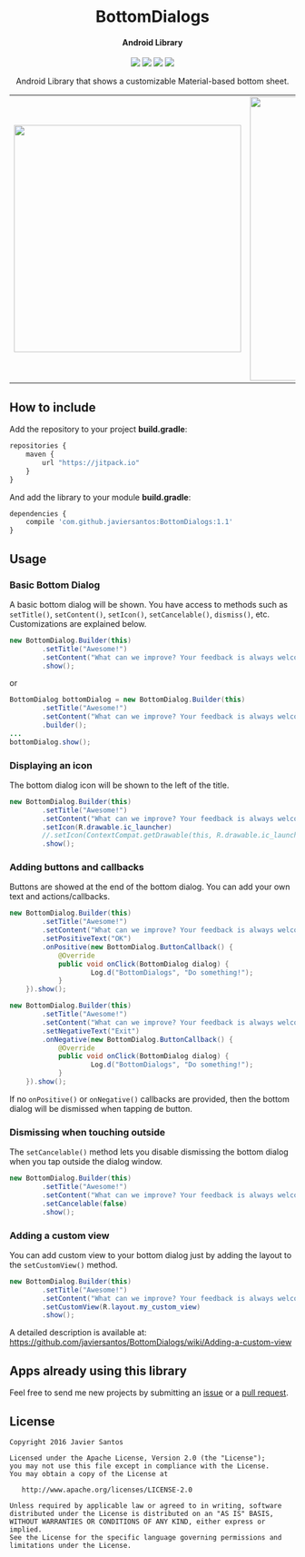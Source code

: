 <h1 align="center">BottomDialogs</h1>
<h4 align="center">Android Library</h4>

<p align="center">
  <a target="_blank" href="https://android-arsenal.com/api?level=11"><img src="https://img.shields.io/badge/API-11%2B-orange.svg"></a>
  <a target="_blank" href="https://travis-ci.org/javiersantos/BottomDialogs"><img src="https://travis-ci.org/javiersantos/BottomDialogs.svg?branch=master"></a>
  <a target="_blank" href="https://www.paypal.me/javiersantos" title="Donate using PayPal"><img src="https://img.shields.io/badge/paypal-donate-yellow.svg" /></a>
  <a target="_blank" href="http://patreon.com/javiersantos" title="Donate using Patreon"><img src="https://img.shields.io/badge/patreon-donate-yellow.svg" /></a>
</p>

<p align="center">Android Library that shows a customizable Material-based bottom sheet.</p>

<table align="center">
    <tr>
        <td>
            <img src="https://raw.githubusercontent.com/javiersantos/BottomDialogs/master/Screenshots/gif-1.gif" height="400" />
        </td>
        <td>
            <img src="https://raw.githubusercontent.com/javiersantos/BottomDialogs/master/Screenshots/gif-2.gif" width="500" />
        </td>
    </tr>
</table>

## How to include
Add the repository to your project **build.gradle**:

```Javascript
repositories {
    maven {
        url "https://jitpack.io"
    }
}
```

And add the library to your module **build.gradle**:

```Javascript
dependencies {
    compile 'com.github.javiersantos:BottomDialogs:1.1'
}
```

## Usage
### Basic Bottom Dialog
A basic bottom dialog will be shown. You have access to methods such as `setTitle()`, `setContent()`, `setIcon()`, `setCancelable()`, `dismiss()`, etc. Customizations are explained below.

```Java
new BottomDialog.Builder(this)
        .setTitle("Awesome!")
        .setContent("What can we improve? Your feedback is always welcome.")
        .show();
```

or

```Java
BottomDialog bottomDialog = new BottomDialog.Builder(this)
        .setTitle("Awesome!")
        .setContent("What can we improve? Your feedback is always welcome.")
        .builder();
...
bottomDialog.show();
```

### Displaying an icon
The bottom dialog icon will be shown to the left of the title.

```Java
new BottomDialog.Builder(this)
        .setTitle("Awesome!")
        .setContent("What can we improve? Your feedback is always welcome.")
        .setIcon(R.drawable.ic_launcher)
        //.setIcon(ContextCompat.getDrawable(this, R.drawable.ic_launcher))
        .show();
```

### Adding buttons and callbacks
Buttons are showed at the end of the bottom dialog. You can add your own text and actions/callbacks.

```Java
new BottomDialog.Builder(this)
        .setTitle("Awesome!")
        .setContent("What can we improve? Your feedback is always welcome.")
        .setPositiveText("OK")
        .onPositive(new BottomDialog.ButtonCallback() {
	        @Override
	        public void onClick(BottomDialog dialog) {
	                Log.d("BottomDialogs", "Do something!");
	        }
	}).show();
```

```Java
new BottomDialog.Builder(this)
        .setTitle("Awesome!")
        .setContent("What can we improve? Your feedback is always welcome.")
        .setNegativeText("Exit")
        .onNegative(new BottomDialog.ButtonCallback() {
	        @Override
	        public void onClick(BottomDialog dialog) {
	                Log.d("BottomDialogs", "Do something!");
	        }
	}).show();
```

If no `onPositive()` or `onNegative()` callbacks are provided, then the bottom dialog will be dismissed when tapping de button.

### Dismissing when touching outside
The `setCancelable()` method lets you disable dismissing the bottom dialog when you tap outside the dialog window.

```Java
new BottomDialog.Builder(this)
        .setTitle("Awesome!")
        .setContent("What can we improve? Your feedback is always welcome.")
        .setCancelable(false)
        .show();
```

### Adding a custom view
You can add custom view to your bottom dialog just by adding the layout to the `setCustomView()` method.

```Java
new BottomDialog.Builder(this)
        .setTitle("Awesome!")
        .setContent("What can we improve? Your feedback is always welcome.")
        .setCustomView(R.layout.my_custom_view)
        .show();
```

A detailed description is available at: https://github.com/javiersantos/BottomDialogs/wiki/Adding-a-custom-view

## Apps already using this library
Feel free to send me new projects by submitting an [issue](https://github.com/javiersantos/BottomDialogs/issues) or a [pull request](https://github.com/javiersantos/BottomDialogs/pulls).

## License
	Copyright 2016 Javier Santos

	Licensed under the Apache License, Version 2.0 (the "License");
	you may not use this file except in compliance with the License.
	You may obtain a copy of the License at

	   http://www.apache.org/licenses/LICENSE-2.0

	Unless required by applicable law or agreed to in writing, software
	distributed under the License is distributed on an "AS IS" BASIS,
	WITHOUT WARRANTIES OR CONDITIONS OF ANY KIND, either express or implied.
	See the License for the specific language governing permissions and
	limitations under the License.
